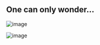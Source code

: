 ## One can only wonder...

![image](https://github.com/nannoda/nannoda/assets/114621472/164015ba-0c50-40e0-a6b4-ff89a9b17a89)


![image](https://count.getloli.com/get/@nannoda?theme=moebooru)
